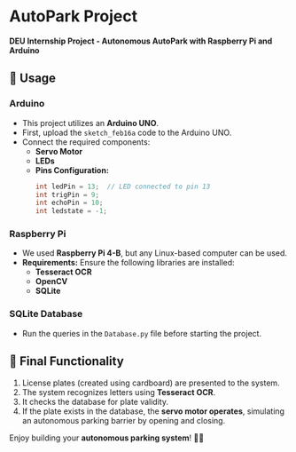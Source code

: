# AutoPark Project
**DEU Internship Project - Autonomous AutoPark with Raspberry Pi and Arduino**

## 🚀 Usage
### Arduino
- This project utilizes an **Arduino UNO**.
- First, upload the `sketch_feb16a` code to the Arduino UNO.
- Connect the required components:
  - **Servo Motor**
  - **LEDs**
  - **Pins Configuration:**
    ```cpp
    int ledPin = 13;  // LED connected to pin 13
    int trigPin = 9;
    int echoPin = 10;
    int ledstate = -1;
    ```

### Raspberry Pi
- We used **Raspberry Pi 4-B**, but any Linux-based computer can be used.
- **Requirements:** Ensure the following libraries are installed:
  - **Tesseract OCR**
  - **OpenCV**
  - **SQLite**

### SQLite Database
- Run the queries in the `Database.py` file before starting the project.

## 🎯 Final Functionality
1. License plates (created using cardboard) are presented to the system.
2. The system recognizes letters using **Tesseract OCR**.
3. It checks the database for plate validity.
4. If the plate exists in the database, the **servo motor operates**, simulating an autonomous parking barrier by opening and closing.

Enjoy building your **autonomous parking system**! 🚗🔧

